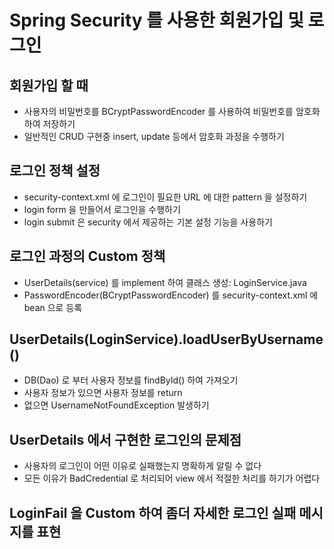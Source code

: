 # Spring Security 를 사용한 회원가입 및 로그인

## 회원가입 할 때
* 사용자의 비밀번호를 BCryptPasswordEncoder 를 사용하여 비밀번호를 암호화 하여 저장하기
* 일반적인 CRUD 구현중 insert, update 등에서 암호화 과정을 수행하기

## 로그인 정책 설정
* security-context.xml 에 로그인이 필요한 URL 에 대한 pattern 을 설정하기
* login form 을 만들어서 로그인을 수행하기
* login submit 은 security 에서 제공하는 기본 설정 기능을 사용하기

## 로그인 과정의 Custom 정책
* UserDetails(service) 를 implement 하여 클래스 생성: LoginService.java
* PasswordEncoder(BCryptPasswordEncoder) 를 security-context.xml 에 bean 으로 등록

## UserDetails(LoginService).loadUserByUsername()
* DB(Dao) 로 부터 사용자 정보를 findById() 하여 가져오기
* 사용자 정보가 있으면 사용자 정보를 return
* 없으면 UsernameNotFoundException 발생하기

## UserDetails 에서 구현한 로그인의 문제점
* 사용자의 로그인이 어떤 이유로 실패했는지 명확하게 알릴 수 없다
* 모든 이유가 BadCredential 로 처리되어 view 에서 적절한 처리를 하기가 어렵다

## LoginFail 을 Custom 하여 좀더 자세한 로그인 실패 메시지를 표현
